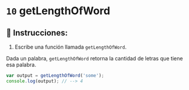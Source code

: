 # `10` getLengthOfWord

## 📝 Instrucciones:

1. Escribe una función llamada `getLengthOfWord`.

Dada un palabra, `getLengthOfWord` retorna la cantidad de letras que tiene esa palabra.

```Javascript
var output = getLengthOfWord('some');
console.log(output); // --> 4